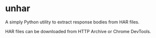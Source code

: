 # unhar

A simply Python utility to extract response bodies from HAR files.

HAR files can be downloaded from HTTP Archive or Chrome DevTools.
